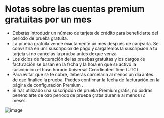 # Notas sobre las cuentas premium gratuitas por un mes
- Deberás introducir un número de tarjeta de crédito para beneficiarte del periodo de prueba gratuita.
- La prueba gratuita vence exactamente un mes después de canjearla. Se convertirá en una suscripción de pago y cargaremos la suscripción a tu tarjeta si no cancelas la prueba antes de que venza.
- Los ciclos de facturación de las pruebas gratuitas y los cargos de facturación se basan en la fecha y la hora en que se activó la suscripción el huso horario Universal Coordinated Time (UTC).
- Para evitar que se te cobre, deberás cancelarla al menos un día antes de que finalice la prueba. Puedes confirmar la fecha de facturación en la página de configuración Premium .
- Si has utilizado una suscripción de prueba Premium gratis, no podrás beneficiarte de otro periodo de prueba gratis durante al menos 12 meses.

![image](https://github.com/JulioAlcocer22/OOP-Project/assets/75227439/a1b8782b-dba4-4980-9fc8-f89c1a56061a)
